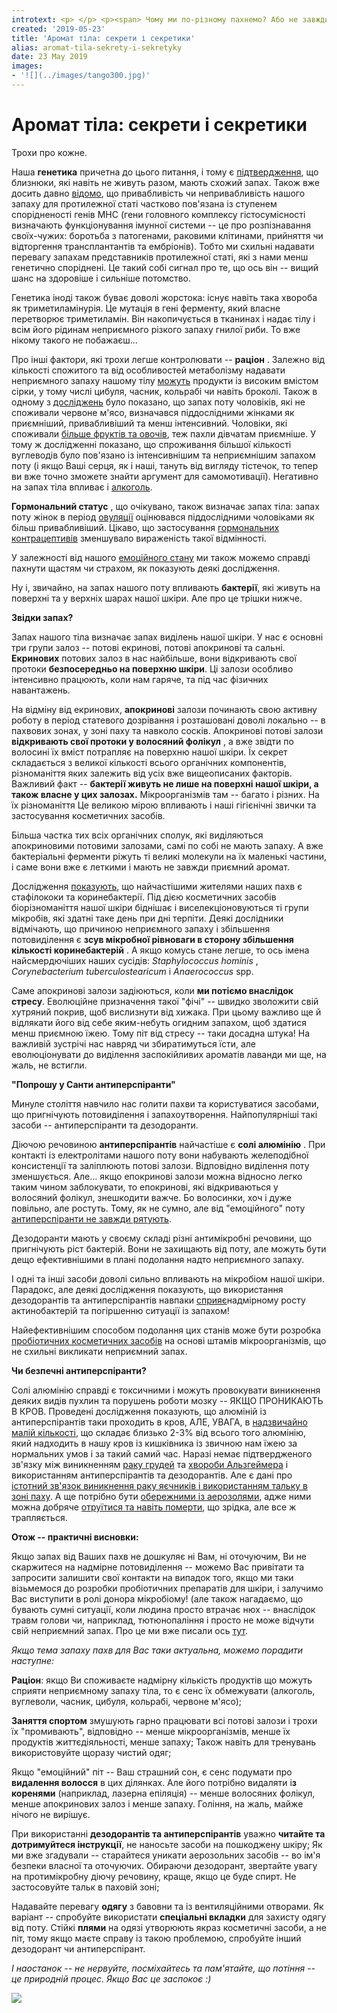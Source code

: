 ```yaml
---
introtext: <p> </p> <p><span> Чому ми по-різному пахнемо? Або не завжди саме пахнемо. На це впливає наша вчорашня вечеря, гормони, відчуття стресу, генетика, види бактерій, які живуть на нашій шкірі, та засоби на полиці у ванній кімнаті.</span></p>
created: '2019-05-23'
title: 'Аромат тіла: секрети і секретики'
alias: aromat-tila-sekrety-i-sekretyky
date: 23 May 2019
images:
- '![](../images/tango300.jpg)'
---
```


# Аромат тіла: секрети і секретики

Трохи про кожне.

Наша **генетика** причетна до цього питання, і тому є [підтвердження](https://www.ncbi.nlm.nih.gov/pubmed/16162644), що близнюки, які навіть не живуть разом, мають схожий запах. Також вже досить давно [відомо](https://onlinelibrary.wiley.com/doi/abs/10.1046/j.1439-0310.2002.00768.x), що привабливість чи непривабливість нашого запаху для протилежної статі частково пов'язана із ступенем спорідненості генів MHC (гени головного комплексу гістосумісності визначають функціонування імунної системи -- це про розпізнавання своїх-чужих: боротьба з патогенами, раковими клітинами, прийняття чи відторгення трансплантантів та ембріонів). Тобто ми схильні надавати перевагу запахам представників протилежної статі, які з нами менш генетично споріднені. Це такий собі сигнал про те, що ось він -- вищий шанс на здоровіше і сильніше потомство.

Генетика іноді також буває доволі жорстока: існує навіть така хвороба як триметиламінурія. Це мутація в гені ферменту, який власне перетворює триметиламін. Він накопичується в тканинах і надає тілу і всім його рідинам неприємного різкого запаху гнилої риби. То вже нікому такого не побажаєш...

Про інші фактори, які трохи легше контролювати -- **раціон** . Залежно від кількості спожитого та від особливостей метаболізму надавати неприємного запаху нашому тілу [можуть](https://pdfs.semanticscholar.org/338e/97c846eed3387e19b99169db76df713be13a.pdf) продукти із високим вмістом сірки, у тому числі цибуля, часник, кольрабі чи навіть броколі. Також в одному з [досліджень](https://www.ncbi.nlm.nih.gov/pubmed/16891352) було показано, що запах поту чоловіків, які не споживали червоне м'ясо, визначався піддослідними жінками як приємніший, привабливіший та менш інтенсивний. Чоловіки, які споживали [більше фруктів та овочів](https://www.sciencedirect.com/science/article/pii/S1090513816301933), теж пахли дівчатам приємніше. У тому ж дослідженні показано, що спроживання більшої кількості вуглеводів було пов'язано із інтенсивнішим та неприємнішим запахом поту (і якщо Ваші серця, як і наші, тануть від вигляду тістечок, то тепер ви вже точно зможете знайти аргумент для самомотивації). Негативно на запах тіла впливає і [алкоголь](https://pdfs.semanticscholar.org/338e/97c846eed3387e19b99169db76df713be13a.pdf).

**Гормональний статус** , що очікувано, також визначає запах тіла: запах поту жінок в період [овуляції](https://www.researchgate.net/publication/46512575_Attractiveness_of_women's_body_odors_over_the_menstrual_cycle_the_role_of_oral_contraceptives_and_receiver_sex) оцінювався піддослідними чоловіками як більш привабливіший. Цікаво, що застосування [гормональних контрацептивів](https://www.researchgate.net/publication/46512575_Attractiveness_of_women's_body_odors_over_the_menstrual_cycle_the_role_of_oral_contraceptives_and_receiver_sex) зменшувало вираженість такої відмінності.

У залежності від нашого [емоційного стану](https://www.ncbi.nlm.nih.gov/pubmed/12011790) ми також можемо справді пахнути щастям чи страхом, як показують деякі дослідження.

Ну і, звичайно, на запах нашого поту впливають **бактерії**, які живуть на поверхні та у верхніх шарах нашої шкіри. Але про це трішки нижче.

**Звідки запах?**

Запах нашого тіла визначає запах виділень нашої шкіри. У нас є основні три групи залоз -- потові екринові, потові апокринові та сальні. **Екринових** потових залоз в нас найбільше, вони відкривають свої протоки **безпосередньо на поверхню шкіри**. Ці залози особливо інтенсивно працюють, коли нам гаряче, та під час фізичних навантажень.

На відміну від екринових, **апокринові** залози починають свою активну роботу в період статевого дозрівання і розташовані доволі локально -- в пахвових зонах, у зоні паху та навколо сосків. Апокринові потові залози **відкривають свої протоки у волосяний фолікул** , а вже звідти по волосині їх вміст потрапляє на поверхню нашої шкіри. Їх секрет складається з великої кількості всього органічних компонентів, різноманіття яких залежить від усіх вже вищеописаних факторів. Важливий факт -- **бактерії живуть не лише на поверхні нашої шкіри, а також власне у цих залозах.** Мікроорганізмів там -- багато і різних. На їх різноманіття Це великою мірою впливають і наші гігієнічні звички та застосування косметичних засобів.

Більша частка тих всіх органічних сполук, які виділяються апокриновими потовими залозами, самі по собі не мають запаху. А вже бактеріальні ферменти ріжуть ті великі молекули на їх маленькі частини, і саме вони вже є леткими і мають не завжди приємний аромат.

Дослідження [показують](https://onlinelibrary.wiley.com/doi/full/10.1111/exd.13259), що найчастішими жителями наших пахв є стафілококи та коринебактерії. Під дією косметичних засобів біорізноманіття нашої шкіри біднішає і виселекціоновуються ті групи мікробів, які здатні таке день при дні терпіти. Деякі дослідники відмічають, що причиною неприємного запаху і збільшення потовиділення є **зсув мікробної рівноваги в сторону збільшення кількості коринебактерій** . А якщо комусь стане легше, то ось імена найсмердючіших наших сусідів: *Staphylococcus hominis* , *Corynebacterium tuberculostearicum* і *Anaerococcus* spp.

Саме апокринові залози задіюються, коли **ми потіємо внаслідок стресу**. Еволюційне призначення такої "фічі" -- швидко зволожити свій хутряний покрив, щоб вислизнути від хижака. При цьому важливо ще й відлякати його від себе яким-небуть огидним запахом, щоб здатися менш приємною їжею. Тому піт від стресу -- таки досадна штука! На важливій зустрічі нас навряд чи збиратимуться їсти, але еволюціонувати до виділення заспокійливих ароматів лаванди ми ще, на жаль, не встигли.

**"Попрошу у Санти антиперспіранти"**

Минуле століття навчило нас голити пахви та користуватися засобами, що пригнічують потовиділення і запахоутворення. Найпопулярніші такі засоби -- антиперспіранти та дезодоранти.

Діючою речовиною **антиперспірантів** найчастіше є **солі алюмінію** . При контакті із електролітами нашого поту вони набувають желеподібної консистенції та заліплюють потові залози. Відповідно виділення поту зменшується. Але... якщо епокринові залози можна відносно легко таким чином заблокувати, то епокринові, які відкриваються у волосяний фолікул, знешкодити важче. Бо волосинки, хоч і дуже повільно, але ростуть. Тому, як не сумно, але від "емоційного" поту [антиперспіранти не завжди рятують](https://onlinelibrary.wiley.com/doi/full/10.1111/exd.13259).

Дезодоранти мають у своєму складі різні антимікробні речовини, що пригнічують ріст бактерій. Вони не захищають від поту, але можуть бути дещо ефективнішими в плані подолання надто неприємного запаху.

І одні та інші засоби доволі сильно впливають на мікробіом нашої шкіри. Парадокс, але деякі дослідження показують, що використання дезодорантів та антиперспірантів навпаки [сприяє](https://www.ncbi.nlm.nih.gov/pubmed/25077920)надмірному росту актинобактерій та погіршенню ситуації із запахом!

Найефективнішим способом подолання цих станів може бути розробка [пробіотичних косметичних засобів](https://www.ncbi.nlm.nih.gov/pubmed/27892611) на основі штамів мікроорганізмів, що не схильні викликати неприємний запах.

**Чи безпечні антиперспіранти?**

Солі алюмінію справді є токсичними і можуть провокувати виникнення деяких видів пухлин та порушень роботи мозку -- ЯКЩО ПРОНИКАЮТЬ В КРОВ. Проведені дослідження показують, що алюміній із антиперспірантів таки проходить в кров, АЛЕ, УВАГА, в [надзвичайно малій кількості](https://www.ncbi.nlm.nih.gov/pubmed/11267710), що складає близько 2-3% від всього того алюмінію, який надходить в нашу кров із кишківника із звичною нам їжею за нормальних умов і за такий самий час. Наразі немає підтвердженого зв'язку між виникненням [раку грудей](https://www.ncbi.nlm.nih.gov/pubmed/27755864) та [хвороби Альзгеймера](https://www.ncbi.nlm.nih.gov/pubmed/25233067) і використанням антиперспірантів та дезодорантів. Але є дані про [істотний зв'язок виникнення раку яєчників і використанням тальку в зоні паху](https://www.nhs.uk/news/cancer/talc-and-ovarian-cancer-what-the-most-recent-evidence-shows/). А ще потрібно бути [обережними із аерозолями](https://www.ncbi.nlm.nih.gov/pubmed/18155392), адже ними можна добряче [отруїтися та навіть померти](https://www.ncbi.nlm.nih.gov/pubmed/12935678), що зрідка, але все ж трапляється.

**Отож -- практичні висновки:**

Якщо запах від Ваших пахв не дошкуляє ні Вам, ні оточуючим, Ви не скаржитеся на надмірне потовиділення -- можемо Вас привітати та запросити залишити свої контакти на випадок того, якщо ми таки візьмемося до розробки пробіотичних препаратів для шкіри, і залучимо Вас виступити в ролі донора мікробіому! (але також нагадаємо, що бувають сумні ситуації, коли людина просто втрачає нюх -- внаслідок травм голови чи, наприклад, тютюнопаління і просто не може відчути свій неприємний запах. Про це ми вже писали ось [тут](mii-niukh-moie-bahatstvo.html).

*Якщо тема запаху пахв для Вас таки актуальна, можемо порадити наступне:*

**Раціон**: якщо Ви споживаєте надмірну кількість продуктів що можуть сприяти неприємному запаху тіла, то є сенс їх обмежувати (алкоголь, вуглеволи, часник, цибуля, кольрабі, червоне м'ясо);

**Заняття спортом** змушують гарно працювати всі потові залози і трохи їх "промивають", відповідно -- менше мікроорганізмів, менше їх продуктів життєдіяльності, менше запаху; Також навіть для тренувань використовуйте щоразу чистий одяг;

Якщо "емоційний" піт -- Ваш страшний сон, є сенс подумати про **видалення волосся** в цих ділянках. Але його потрібно видаляти і**з коренями** (наприклад, лазерна епіляція) -- менше волосяних фолікул, менше апокринових залоз і менше запаху. Гоління, на жаль, майже нічого не вирішує.

При використанні **дезодорантів та антиперспірантів** уважно **читайте та дотримуйтеся інструкції**, не наносьте засоби на пошкоджену шкіру; Як ми вже згадували -- старайтеся уникати аерозольних засобів -- во ім'я безпеки власної та оточуючих. Обираючи дезодорант, звертайте увагу на протимікробну діючу речовину, краще, якщо це буде спирт. Не застосовуйте тальк в паховій зоні;

Надавайте перевагу **одягу** з бавовни та із вентиляційними отворами. Як варіант -- спробуйте використати **спеціальні вкладки** для захисту одягу від поту. Стійкі **плями** на одязі утворюють якраз косметичні засоби, а не піт, тому якщо маєте справу із такою проблемою, спробуйте інший дезодорант чи антиперспірант.

*І наостанок -- не нервуйте, посміхайтесь та пам'ятайте, що потіння -- це природній процес. Якщо Вас це заспокоє :)*

![](../images/tango300.jpg)

